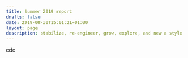 ```yaml
---
title: Summer 2019 report
drafts: false
date: 2019-08-30T15:01:21+01:00
layout: page
description: stabilize, re-engineer, grow, explore, and new a style
---
```


cdc
